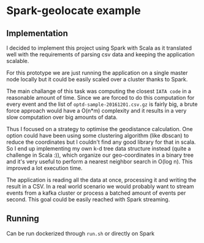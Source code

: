 # Spark-geolocate example

## Implementation

I decided to implement this project using Spark with Scala as it translated well with the requirements of parsing csv data
and keeping the application scalable.

For this prototype we are just running the application on a single master node locally but it could be easily scaled over a cluster thanks to Spark.

The main challange of this task was computing the closest `IATA code` in a reasonable amount of time.
Since we are forced to do this computation for every event and the list of `optd-sample-20161201.csv.gz` is fairly big, a brute force approach
would have a O(n*m) complexity and it results in a very slow computation over big amounts of data.

Thus I focused on a strategy to optimise the geodistance calculation. One option could have been using some clustering algorithm (like dbscan)
to reduce the coordinates but I couldn't find any good library for that in scala. So I end up implementing my own k-d tree 
data structure instead (quite a challenge in Scala :)), which organize our geo-coordinates  in a binary tree and 
it's very useful to perform a nearest neighbor search in O(log n). This improved a lot execution time. 
 
The application is reading all the data at once, processing it and writing the result in a CSV. 
In a real world scenario we would probably want to stream events from a kafka cluster or process a batched amount of events per second.
This goal could be easily reached with Spark streaming.

## Running

Can be run dockerized through `run.sh` or directly on Spark
